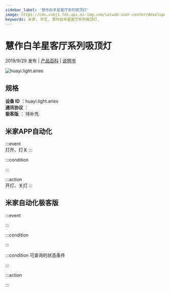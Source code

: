 ```yaml
---
sidebar_label: '慧作白羊星客厅系列吸顶灯'
image: https://cdn.cnbj1.fds.api.mi-img.com/iotweb-user-center/developer_1679047615200F2lZSSdY.png?GalaxyAccessKeyId=AKVGLQWBOVIRQ3XLEW&Expires=9223372036854775807&Signature=L2ps/bH3ccxYtQssZLsXGYTVOOA=
keywords: 米家, 华艺, 慧作白羊星客厅系列吸顶灯, 
---
```

# 慧作白羊星客厅系列吸顶灯

2019/9/29 发布 | [产品百科](https://home.mi.com/webapp/content/baike/product/index.html?model=huayi.light.aries/) | [说明书](https://home.mi.com/views/introduction.html?model=huayi.light.aries&region=cn)

![huayi.light.aries](https://cdn.cnbj1.fds.api.mi-img.com/iotweb-user-center/developer_1679047615200F2lZSSdY.png?GalaxyAccessKeyId=AKVGLQWBOVIRQ3XLEW&Expires=9223372036854775807&Signature=L2ps/bH3ccxYtQssZLsXGYTVOOA=)

## 规格  
> 
**设备 ID** ：huayi.light.aries  
**通讯协议** ：  
**极客版**  ： 待补充 


## 米家APP自动化  

:::event  
灯开、灯关
:::

:::condition  

:::

:::action   
开灯、关灯
:::

## 米家自动化极客版  

:::event  

:::

:::condition  

:::

:::condition 可查询的状态条件  

:::

:::action  

:::

        
